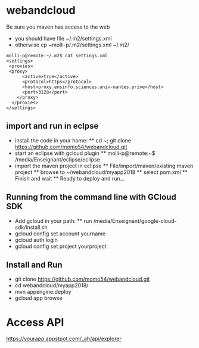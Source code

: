 # webandcloud

Be sure you maven has access to the web
* you should have file ~/.m2/settings.xml
* otherwise cp ~molli-p/.m2/settings.xml ~/.m2/

```
molli-p@remote:~/.m2$ cat settings.xml
<settings>
 <proxies>
 <proxy>
      <active>true</active>
      <protocol>https</protocol>
      <host>proxy.ensinfo.sciences.univ-nantes.prive</host>
      <port>3128</port>
    </proxy>
  </proxies>
</settings>
```

## import and run in eclpse
* install the code in your home:
** cd ~; git clone https://github.com/momo54/webandcloud.git
* start an eclipse with gcloud plugin
** molli-p@remote:~$ /media/Enseignant/eclipse/eclipse
* import the maven project in eclipse
** File/import/maven/existing maven project
** browse to ~/webandcloud/myapp2018
** select pom.xml
** Finish and wait
** Ready to deploy and run...

## Running from the command line with GCloud SDK
*    Add gcloud in your path:
**       run /media/Enseignant/google-cloud-sdk/install.sh
*    gcloud config set account yourname
*    gcloud auth login
*    gcloud config set project yourproject

## Install and Run
* git clone https://github.com/momo54/webandcloud.git
* cd webandcloud/myapp2018/
* mvn appengine:deploy
* gcloud app browse


# Access API

https://yourapp.appstpot.com/_ah/api/explorer
